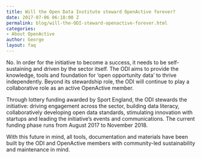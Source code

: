 ```yaml
---
title: Will the Open Data Institute steward OpenActive forever?
date: 2017-07-06 06:18:00 Z
permalink: blog/will-the-ODI-steward-openactive-forever.html
categories:
- About OpenActive
author: George
layout: faq
---
```


No. In order for the initiative to become a success, it needs to be self-sustaining and driven by the sector itself. The ODI aims to provide the knowledge, tools and foundation for ‘open opportunity data’ to thrive independently. Beyond its stewardship role, the ODI will continue to play a collaborative role as an active OpenActive member.

Through lottery funding awarded by Sport England, the ODI stewards the initiative: driving engagement across the sector, building data literacy, collaboratively developing open data standards, stimulating innovation with startups and leading the initiative’s events and communications. The current funding phase runs from August 2017 to November 2018.

With this future in mind, all tools, documentation and materials have been built by the ODI and OpenActive members with community-led sustainability and maintenance in mind.
